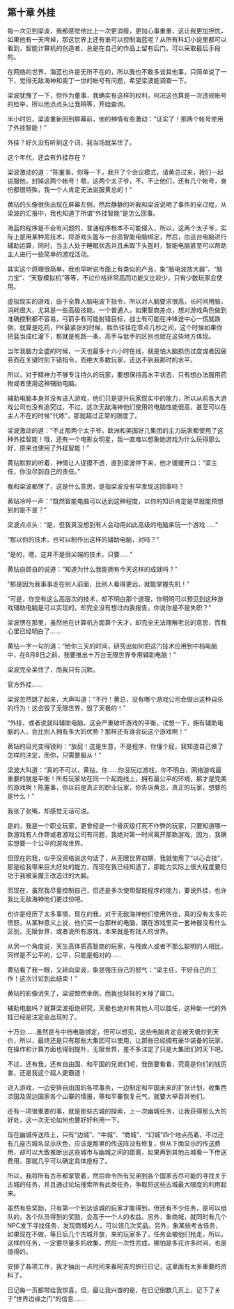 ## 第十章 外挂

每一次见到梁波，我都感觉他比上一次更消瘦，更加心事重重，这让我更加担忧，如果他有一天垮掉，那这世界上还有谁可以控制海蓝呢？从所有科幻小说里都可以看到，智能计算机的创造者，总是在自己的作品上留有后门，可以采取最后手段的。

在网络的世界，海蓝也许是无所不在的，所以我也不敢多谈其他事，只简单说了一下，觉得无敌海神和奥丁一世的帐号有问题，希望梁波能调查一下。

梁波犹豫了一下，但作为董事，我确实有这样的权利，何况这也算是一次违规帐号的检举，所以他点点头让我稍等，开始查询。

半小时后，梁波重新回到屏幕前，他的神情有些激动：“证实了！那两个帐号使用了外挂智能！”

外挂？好久没有听到这个词，我当场就呆住了。

这个年代，还会有外挂存在？

梁波激动的道：“陈董事，你等一下，我开了个会议模式，请黄总过来，我们一起说服他，封掉这两个帐号！嗯，这两个太子爷，不，不止他们，还有几个帐号，身份都很特殊，我一个人肯定无法说服黄总的！”

黄钻的头像很快出现在屏幕左侧，然后静静的听我和梁波说明了事件的全过程，从梁波的汇报中，我也知道了所谓“外挂智能”是怎么回事。

海蓝的程序是不会有问题的，普通程序根本不可能侵入，所以，这两个太子爷，实际上是用某种高技术，将游戏头盔与一台高智能电脑绑定，然后，由这台电脑进行辅助运算，同时，当主人处于睡眠状态并且未取下头盔时，智能电脑甚至可以帮助主人进行一些简单的游戏活动。

其实这个原理很简单，我也早听说市面上有类似的产品，象“脑电波放大器”、“脑力宝”、“天智模拟机”等等，不过价格非常高而功能又比较少，只有少数玩家会使用。

虚拟现实的游戏，由于全靠人脑电波下指令，所以对人脑要求很高，长时间用脑，消耗很大，尤其是一些高级技能。一个普通人，如果智商差点，想对游戏角色做到准确控制都不容易，弓箭手有可能射错目标，战士有可能在冲锋途中心一慌就跌倒，就算是吃药，PK最紧张的时候，胜负往往在零点几秒之间，这个时候如果你把蓝当成红灌下，那就是死路一条，高手与低手的区别也就在这些地方体现。

当年我脑力全盛的时候，一天也最多十六小时在线，就是怕大脑损伤过度或者因疲劳而在关键时刻下错指令，而绝大多数玩家，还达不到我那时的水平。

所以，对于精神力不够专注持久的玩家，要想保持高水平状态，只有想办法服用药物或者使用这种辅助电脑。

辅助电脑本身并没有进入游戏，他们只是提升玩家现实中的能力，所以从前各大游戏公司也没有追究过，不过，这次无敌海神他们使用的电脑性能很高，甚至可以在主人不在的时候“代练”，那就超过正常的限度了。

梁波激动的道：“不止那两个太子爷，欧洲和美国好几集团的主力玩家都使用了这种外挂智能！哦，还有一个电影女明星，我一直难以想象她游戏为什么玩得那么好，原来也使用了外挂智能！”

黄钻默默的听着，神情让人捉摸不透，直到梁波停下来，他才缓缓开口：“梁主任，你没尽到自己的责任。”

我和梁波都愣了，这是什么意思，是指梁波没有早发现这回事吗？

黄钻冷哼一声：“既然智能电脑可以达到这种程度，以你的知识肯定是早就能预想到的是不是？”

梁波点点头：“是，但我真没想到有人会动用如此高级的电脑来玩一个游戏……”

“那以你的技术，也可以制作出这样的辅助电脑，对吗？”

“是的，嗯，这并不是很尖端的技术，只要……”

黄钻自顾自的说道：“知道为什么我能拥有今天这样的成就吗？”

“那是因为我事事走在别人前面，比别人看得更远，就能掌握先机！”

“可是，你空有这么高层次的技术，却不明白那个道理，你明明可以预见到这种游戏辅助电脑是可以实现的，却完全没有想过向我报告，你说你是不是失职？”

梁波愣在那里，虽然他在计算机方面算个天才，却完全无法理解老总的意思，而我心里已经明白了……

黄钻一字一句的道：“给你三天的时间，研究出如何把这门技术应用到中档电脑中，在8月8日之前，我要推出十万台无限世界专用辅助电脑！”

梁波完全呆住了，而我只有沉默。

官方外挂……

梁波忽然跳了起来，大声叫道：“不行！黄总，没有哪个游戏公司会做出这种自杀的行为！这会毁了无限世界，毁了天极的！”

“外挂，或者说就叫辅助电脑，这会严重破坏游戏的平衡，试想一下，拥有辅助电脑的人，会比别人拥有多大的优势？那样还有谁会玩这个游戏啊！”

黄钻的目光变得锐利：“放屁！这是生意，不是程序，你懂个屁，我知道自己做了怎样的决定，而你，只需要服从！”

梁波大叫道：“真的不可以，黄钻，你……你没玩过游戏，你不明白，网络游戏最重要的就是平衡！所有玩家站在同一个起跑线上，拥有最公平的环境，那才是完美的游戏啊！陈董事，你以前是真正的职业玩家，你告诉黄总，真正的玩家，想要的是什么！”

我张了张嘴，却感觉无话可说。

是的，我是一个职业玩家，更曾经是一个骨灰级打死不作弊的玩家，只要知道哪一款游戏有人作弊或者游戏公司有问题，我绝对第一时间离开那款游戏，因为，我确实想要一个公平的游戏世界。

但现在的我，似乎没资格说这句话了，从无限世界初期，我就使用了“以心合技”，那是给我带来巨大好处的能力，而现在我已经知道了，那能力实际上很大程度要归功于我被圣魔王改造过的大脑。

而现在，虽然我尽量控制自己，但还是多次使用智能程序的能力，要说外挂，也许我比无敌海神他们更过份吧。

也许是经历了太多事情，现在的我，对于无敌海神他们使用外挂，真的没有太多的愤怒，从某种意义上说，他们买一台那样的电脑，跟在游戏里买一套神器没有什么区别，无限世界，或者说所有游戏，本来就是有钱人的世界。

从另一个角度说，天生高体质高智商的玩家，与残疾人或者不那么聪明的人相比，同样是不公平的，公平，只能是相对的……

黄钻看了我一眼，又转向梁波，象是强压自己的怒气：“梁主任，干好自己的工作！这次讨论到此结束！”

黄钻的影像消失了，梁波颓然坐倒，而我也轻轻的关掉了窗口。

辅助电脑吗？就算梁波拒绝研究，天极也绝对有其他人可以胜任，这种新一代的外挂已经是注定会出现的了。

十万台……虽然是与中档电脑绑定，但可以想见，这些电脑肯定会被天极炒到天价，所以，最终还是只有那些大集团可以使用，让那些已经拥有豪华装备的玩家，在操作和计算方面也得到提升，无限世界，差不多注定了只是大集团们的天下吧。

不过，还有我，还有自由国、和平国的兄弟们呢，我倒要看看，究竟是你们的钱厉害，还是我这个超人更霸道！

进入游戏，一边安排自由国的各项事务，一边制定和平国未来的扩张计划，收集西凉国及周边国家各个山寨的情报，等和平寨恢复元气，就要大举吞并他们。

还有一项很重要的事，就是那些古城的探索，上一次幽城任务，让我获得那么大的好处，这一次无论如何也要好好利用一下。

现在幽城传送阵上，只有“边城”、“牛城”、“商城”、“幻城”四个地点亮着，不过还有几座古城名显示灰色，应该是那里的传送阵没有修复，但从下面显示的传送费用，却可以大致推断出这些城市与幽城之间的距离，如果再到其他古城看一下传送费用，那就几乎可以确定具体座标了。

所以，我将所有古币都掌管着，然后命令所有兄弟到各个国家去尽可能的寻找关于古城的任务，并且通过论坛搜索所有此类任务，争取将这些古城最大限度的利用起来。

虽然有些奖励，只有第一个到达该城的玩家才能得到，但还有不少任务，是可以组队的，各个队员得到的奖励，会高于一个人的收益。另外，象商城，就同时有几个NPC发下寻找任务，发现商城的人，可以领几次奖品。另外，象某些考古任务，如果现在不做，等日后几个古城开放，来的玩家多了，任务会被他们抢走，所以，这样的任务，一定要尽量多的收集，然后一次性完成，哪怕是多花许多时间，也是值得的。

安排了各项工作，我才抽出一点时间来看阿吉的旅行日记，这里面有太多重要的资料了。

日记每一页都带给我惊喜，但，最让我兴奋的是，在日记倒数几页上，记下了关于“世界边缘之门”的信息……

